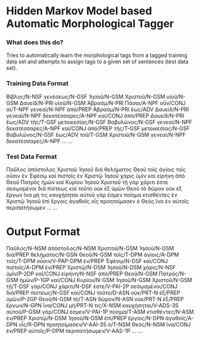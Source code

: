 # Hidden Markov Model based Automatic Morphological Tagger
### What does this do?
Tries to automatically learn the morphological tags from a tagged training data set and attempts to assign tags to a given set of sentences (test data set).


### Training Data Format
Βίβλος/N-NSF γενέσεως/N-GSF Ἰησοῦ/N-GSM Χριστοῦ/N-GSM υἱοῦ/N-GSM Δαυείδ/N-PRI υἱοῦ/N-GSM Ἀβραάμ/N-PRI
Πᾶσαι/A-NPF οὖν/CONJ αἱ/T-NPF γενεαί/N-NPF ἀπό/PREP Ἀβραάμ/N-PRI ἕως/ADV Δαυείδ/N-PRI γενεαί/N-NPF δεκατέσσαρες/A-NPF καί/CONJ ἀπό/PREP Δαυείδ/N-PRI ἕως/ADV τῆς/T-GSF μετοικεσίας/N-GSF Βαβυλῶνος/N-GSF γενεαί/N-NPF δεκατέσσαρες/A-NPF καί/CONJ ἀπό/PREP τῆς/T-GSF μετοικεσίας/N-GSF Βαβυλῶνος/N-GSF ἕως/ADV τοῦ/T-GSM Χριστοῦ/N-GSM γενεαί/N-NPF δεκατέσσαρες/A-NPF
...
...


### Test Data Format
Παῦλος ἀπόστολος Χριστοῦ Ἰησοῦ διά θελήματος Θεοῦ τοῖς ἁγίοις τοῖς οὖσιν ἐν Ἐφέσῳ καί πιστοῖς ἐν Χριστῷ Ἰησοῦ χάρις ὑμῖν καί εἰρήνη ἀπό Θεοῦ Πατρός ἡμῶν καί Κυρίου Ἰησοῦ Χριστοῦ
τῇ γάρ χάριτι ἐστε σεσῳσμένοι διά πίστεως καί τοῦτο οὐκ ἐξ ὑμῶν Θεοῦ τό δῶρον οὐκ ἐξ ἔργων ἵνα μή τις καυχήσηται
αὐτοῦ γάρ ἐσμεν ποίημα κτισθέντες ἐν Χριστῷ Ἰησοῦ ἐπί ἔργοις ἀγαθοῖς οἷς προητοίμασεν ὁ Θεός ἵνα ἐν αὐτοῖς περιπατήσωμεν
...
...


# Output Format
Παῦλος/N-NSM ἀπόστολος/N-NSM Χριστοῦ/N-GSM Ἰησοῦ/N-GSM διά/PREP θελήματος/N-GSN Θεοῦ/N-GSM τοῖς/T-DPM ἁγίοις/A-DPM τοῖς/T-DPM οὖσιν/V-PAP-DPM ἐν/PREP Ἐφέσῳ/N-DSF καί/CONJ πιστοῖς/A-DPM ἐν/PREP Χριστῷ/N-DSM Ἰησοῦ/N-DSM χάρις/N-NSF ὑμῖν/P-2DP καί/CONJ εἰρήνη/N-NSF ἀπό/PREP Θεοῦ/N-GSM Πατρός/N-GSM ἡμῶν/P-1GP καί/CONJ Κυρίου/N-GSM Ἰησοῦ/N-GSM Χριστοῦ/N-GSM
τῇ/T-DSF γάρ/CONJ χάριτι/N-DSF ἐστε/V-PAI-2P σεσῳσμένοι/CONJ διά/PREP πίστεως/N-GSF καί/CONJ τοῦτο/D-ASN οὐκ/PRT-N ἐξ/PREP ὑμῶν/P-2GP Θεοῦ/N-GSM τό/T-ASN δῶρον/N-ASN οὐκ/PRT-N ἐξ/PREP ἔργων/N-GPN ἵνα/CONJ μή/PRT-N τις/X-NSM καυχήσηται/V-ADS-3S
αὐτοῦ/P-GSM γάρ/CONJ ἐσμεν/V-PAI-1P ποίημα/T-ASM κτισθέντες/N-ASM ἐν/PREP Χριστῷ/N-DSM Ἰησοῦ/N-DSM ἐπί/PREP ἔργοις/N-DPN ἀγαθοῖς/A-DPN οἷς/R-DPN προητοίμασεν/V-AAI-3S ὁ/T-NSM Θεός/N-NSM ἵνα/CONJ ἐν/PREP αὐτοῖς/P-DPM περιπατήσωμεν/V-AAS-1P
...
...
